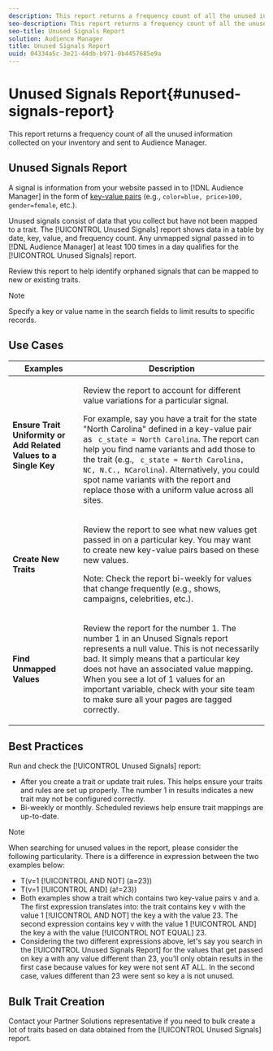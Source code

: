 ```yaml
---
description: This report returns a frequency count of all the unused information collected on your inventory and sent to Audience Manager.
seo-description: This report returns a frequency count of all the unused information collected on your inventory and sent to Audience Manager.
seo-title: Unused Signals Report
solution: Audience Manager
title: Unused Signals Report
uuid: 04334a5c-3e21-44db-b971-0b4457685e9a
---
```


# Unused Signals Report{#unused-signals-report}

This report returns a frequency count of all the unused information collected on your inventory and sent to Audience Manager.

<!-- 

c_unused_signals.xml

 -->

## Unused Signals Report

A signal is information from your website passed in to [!DNL Audience Manager] in the form of [key-value pairs](../../reference/key-value-pairs-explained.md#concept_E4236E003076483AA939791FE2492B49) (e.g., `color=blue, price>100, gender=female`, etc.).

Unused signals consist of data that you collect but have not been mapped to a trait. The [!UICONTROL Unused Signals] report shows data in a table by date, key, value, and frequency count. Any unmapped signal passed in to [!DNL Audience Manager] at least 100 times in a day qualifies for the [!UICONTROL Unused Signals] report.

Review this report to help identify orphaned signals that can be mapped to new or existing traits.

>[!NOTE]
>
>Specify a key or value name in the search fields to limit results to specific records.

## Use Cases

<table id="table_E5EE0EC078E14EF4B197243488517A2D"> 
 <thead> 
  <tr> 
   <th colname="col1" class="entry"> Examples </th> 
   <th colname="col2" class="entry"> Description </th> 
  </tr> 
 </thead>
 <tbody> 
  <tr> 
   <td colname="col1"> <p><b>Ensure Trait Uniformity or Add Related Values to a Single Key</b> </p> </td> 
   <td colname="col2"> <p>Review the report to account for different value variations for a particular signal. </p> <p>For example, say you have a trait for the state "North Carolina" defined in a key-value pair as <code> c_state = North Carolina</code>. The report can help you find name variants and add those to the trait (e.g., <code> c_state = North Carolina, NC, N.C., NCarolina</code>). Alternatively, you could spot name variants with the report and replace those with a uniform value across all sites. </p> <p> </p> </td> 
  </tr> 
  <tr> 
   <td colname="col1"> <p><b>Create New Traits</b> </p> </td> 
   <td colname="col2"> <p>Review the report to see what new values get passed in on a particular key. You may want to create new key-value pairs based on these new values. </p> <p> <p>Note:  Check the report bi-weekly for values that change frequently (e.g., shows, campaigns, celebrities, etc.). </p> </p> </td> 
  </tr> 
  <tr> 
   <td colname="col1"> <p><b>Find Unmapped Values</b> </p> </td> 
   <td colname="col2"> <p>Review the report for the number 1. The number 1 in an <span class="wintitle"> Unused Signals</span> report represents a null value. This is not necessarily bad. It simply means that a particular key does not have an associated value mapping. When you see a lot of 1 values for an important variable, check with your site team to make sure all your pages are tagged correctly. </p> </td> 
  </tr> 
 </tbody> 
</table>

## Best Practices

Run and check the [!UICONTROL Unused Signals] report:

* After you create a trait or update trait rules. This helps ensure your traits and rules are set up properly. The number 1 in results indicates a new trait may not be configured correctly.
* Bi-weekly or monthly. Scheduled reviews help ensure trait mappings are up-to-date.

>[!NOTE]
>
>When searching for unused values in the report, please consider the following particularity. There is a difference in expression between the two examples below:

* T(v=1 [!UICONTROL AND NOT] (a=23))
* T(v=1 [!UICONTROL AND] (a!=23))
* Both examples show a trait which contains two key-value pairs v and a. The first expression translates into: the trait contains key v with the value 1 [!UICONTROL AND NOT] the key a with the value 23. The second expression contains key v with the value 1 [!UICONTROL AND] the key a with the value [!UICONTROL NOT EQUAL] 23.
* Considering the two different expressions above, let's say you search in the [!UICONTROL Unused Signals Report] for the values that get passed on key a with any value different than 23, you'll only obtain results in the first case because values for key were not sent AT ALL. In the second case, values different than 23 were sent so key a is not unused.

## Bulk Trait Creation

Contact your Partner Solutions representative if you need to bulk create a lot of traits based on data obtained from the [!UICONTROL Unused Signals] report.
